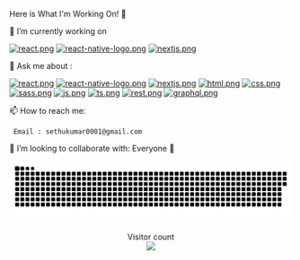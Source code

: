 Here is What I'm Working On! 👋

🔭 I’m currently working on

   [![react.png](https://i.postimg.cc/1zp1jcq8/react.png)](https://postimg.cc/R3VY3tGm) [![react-native-logo.png](https://i.postimg.cc/mr3KwLvM/react-native-logo.png)](https://postimg.cc/VS67s8LL) [![nextjs.png](https://i.postimg.cc/G3vTxZtR/nextjs.png)](https://postimg.cc/ThYPRNnN) 


💬 Ask me about :
 
  [![react.png](https://i.postimg.cc/1zp1jcq8/react.png)](https://postimg.cc/R3VY3tGm) [![react-native-logo.png](https://i.postimg.cc/mr3KwLvM/react-native-logo.png)](https://postimg.cc/VS67s8LL) [![nextjs.png](https://i.postimg.cc/G3vTxZtR/nextjs.png)](https://postimg.cc/ThYPRNnN) [![html.png](https://i.postimg.cc/C5zWgW1x/html.png)](https://postimg.cc/qN6jYdwP) [![css.png](https://i.postimg.cc/fWcH3W4Q/css.png)](https://postimg.cc/0rNGFs2V) [![sass.png](https://i.postimg.cc/GtdxPY0w/sass.png)](https://postimg.cc/4HR8v2VD) [![js.png](https://i.postimg.cc/pLq4mWFL/js.png)](https://postimg.cc/ftqdDVTB) [![ts.png](https://i.postimg.cc/SNxGJSQR/ts.png)](https://postimg.cc/gr1h7PZb) [![rest.png](https://i.postimg.cc/x1TjwZPW/rest.png)](https://postimg.cc/pp4t8q4Z) [![graphql.png](https://i.postimg.cc/RhspNqj1/graphql.png)](https://postimg.cc/QK7JzNNV)
   
    
 📫 How to reach me: 
 
     Email : sethukumar0001@gmail.com
     

 👯 I’m looking to collaborate with: Everyone 🤗


<a href=#><img src="contributions.svg"></a>

<p align="center"> 
  Visitor count<br>
  <img src="https://profile-counter.glitch.me/insolitum/count.svg" />
</p>
